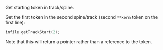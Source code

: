 <span class="title-snippet">Get starting token in track/spine.</span>

Get the first token in the second spine/track (second `**kern`
token on the first line):

```cpp
infile.getTrackStart(2);
```

Note that this will return a pointer rather than a reference to the token.

